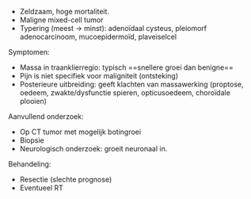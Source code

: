 - Zeldzaam, hoge mortaliteit.
- Maligne mixed-cell tumor
- Typering (meest -> minst): adenoïdaal cysteus, pleiomorf adenocarcinoom, mucoepidermoïd, plaveiselcel
 
Symptomen:
- Massa in traanklierregio: typisch ==snellere groei dan benigne==
- Pijn is niet specifiek voor maligniteit (ontsteking)
- Posterieure uitbreiding: geeft klachten van massawerking (proptose, oedeem, zwakte/dysfunctie spieren, opticusoedeem, choroïdale plooien)
 
Aanvullend onderzoek:
- Op CT tumor met mogelijk botingroei
- Biopsie
- Neurologisch onderzoek: groeit neuronaal in.
 
Behandeling:
- Resectie (slechte prognose)
- Eventueel RT
